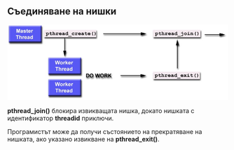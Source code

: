 ## Съединяване на нишки

![Joining Threads](06_joining_threads.png) 

**pthread_join()** блокира извикващата нишка, докато нишката с идентификатор **threadid** приключи.

Програмистът може да получи състоянието на прекратяване на нишката, ако указано извикване на **pthread_exit()**.